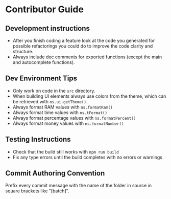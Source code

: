 # Contributor Guide

## Development instructions

- After you finish coding a feature look at the code you generated for
  possible refactorings you could do to improve the code clarity and
  structure.
- Always include doc comments for exported functions (except the main
  and autocomplete functions).

## Dev Environment Tips

- Only work on code in the `src` directory.
- When building UI elements always use colors from the theme, which
  can be retrieved with `ns.ui.getTheme()`.
- Always format RAM values with `ns.formatRam()`
- Always format time values with `ns.tFormat()`
- Always format percentage values with `ns.formatPercent()`
- Always format money values with `ns.formatNumber()`

## Testing Instructions

- Check that the build still works with `npm run build`
- Fix any type errors until the build completes with no errors or warnings

## Commit Authoring Convention

Prefix every commit message with the name of the folder in source in
square brackets like "[batch]".
